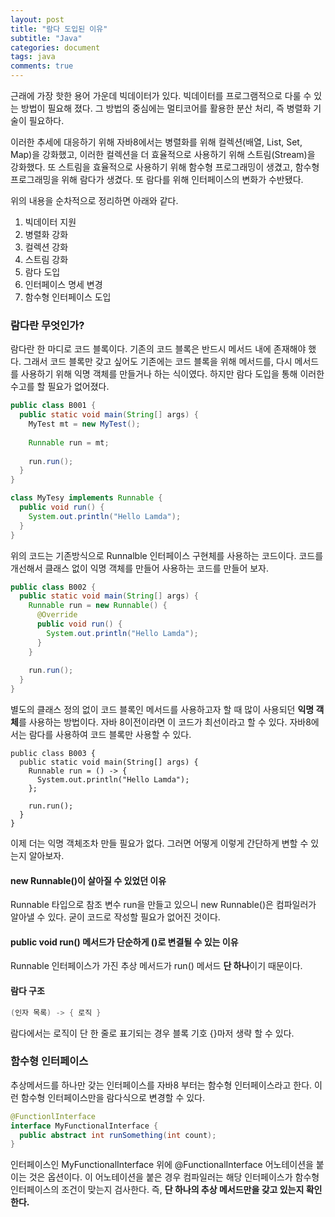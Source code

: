 ```yaml
---
layout: post
title: "람다 도입된 이유"
subtitle: "Java"
categories: document
tags: java
comments: true
---
```


근래에 가장 핫한 용어 가운데 빅데이터가 있다. 빅데이터를 프로그램적으로 다룰 수 있는 방법이 필요해 졌다. 그 방법의 중심에는 멀티코어를 활용한 분산 처리, 즉 병렬화 기술이 필요하다.

이러한 추세에 대응하기 위해 자바8에서는 병렬화를 위해 컬렉션(배열, List, Set, Map)을 강화했고, 이러한 컬렉션을 더 효율적으로 사용하기 위해 스트림(Stream)을 강화했다. 또 스트림을 효율적으로 사용하기 위해 함수형 프로그래밍이 생겼고, 함수형 프로그래밍을 위해 람다가 생겼다. 또 람다를 위해 인터페이스의 변화가 수반됐다.

위의 내용을 순차적으로 정리하면 아래와 같다.

1. 빅데이터 지원
2. 병렬화 강화
3. 컬렉션 강화
4. 스트림 강화
5. 람다 도입
6. 인터페이스 명세 변경
7. 함수형 인터페이스 도입



### 람다란 무엇인가?

람다란 한 마디로 코드 블록이다. 기존의 코드 블록은 반드시 메서드 내에 존재해야 했다. 그래서 코드 블록만 갖고 싶어도 기존에는 코드 블록을 위해 메서드를, 다시 메서드를 사용하기 위해 익명 객체를 만들거나 하는 식이였다. 하지만 람다 도입을 통해 이러한 수고를 할 필요가 없어졌다.

```java
public class B001 {
  public static void main(String[] args) {
    MyTest mt = new MyTest();
    
    Runnable run = mt;
    
    run.run();
  }
}

class MyTesy implements Runnable {
  public void run() {
    System.out.println("Hello Lamda");
  }
}
```

위의 코드는 기존방식으로 Runnalble 인터페이스 구현체를 사용하는 코드이다. 코드를 개선해서 클래스 없이 익명 객체를 만들어 사용하는 코드를 만들어 보자.

```java
public class B002 {
  public static void main(String[] args) {
    Runnable run = new Runnable() {
      @Override
      public void run() {
        System.out.println("Hello Lamda");
      }
    }
        
    run.run();
  }
}
```

별도의 클래스 정의 없이 코드 블록인 메서드를 사용하고자 할 때 많이 사용되던 **익명 객체**를 사용하는 방법이다. 자바 8이전이라면 이 코드가 최선이라고 할 수 있다. 자바8에서는 람다를 사용하여 코드 블록만 사용할 수 있다.

```
public class B003 {
  public static void main(String[] args) {
    Runnable run = () -> {
      System.out.println("Hello Lamda");
    };
    
    run.run();
  }
}
```

이제 더는 익명 객체조차 만들 필요가 없다. 그러면 어떻게 이렇게 간단하게 변할 수 있는지 알아보자.

#### new Runnable()이 살아질 수 있었던 이유

Runnable 타입으로 참조 변수 run을 만들고 있으니 new Runnable()은 컴파일러가 알아낼 수 있다. 굳이 코드로 작성할 필요가 없어진 것이다.

#### public void run() 메서드가 단순하게 ()로 변결될 수 있는 이유

Runnable 인터페이스가 가진 추상 메서드가 run() 메서드 **단 하나**이기 때문이다.

#### 람다 구조

```java
(인자 목록) -> { 로직 }
```

람다에서는 로직이 단 한 줄로 표기되는 경우 블록 기호 {}마저 생략 할 수 있다.



### 함수형 인터페이스

추상메서드를 하나만 갖는 인터페이스를 자바8 부터는 함수형 인터페이스라고 한다. 이런 함수형 인터페이스만을 람다식으로 변경할 수 있다.

```java
@FunctionlInterface
interface MyFunctionalInterface {
  public abstract int runSomething(int count);
}
```

인터페이스인 MyFunctionalInterface 위에 @FunctionalInterface 어노테이션을 붙이는 것은 옵션이다. 이 어노테이션을 붙은 경우 컴파일러는 해당 인터페이스가 함수형 인터페이스의 조건이 맞는지 검사한다. 즉, **단 하나의 추상 메서드만을 갖고 있는지 확인한다.**